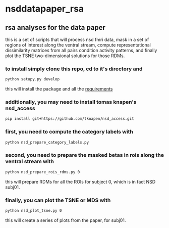 # nsddatapaper_rsa

## rsa analyses for the data paper

this is a set of scripts that will process nsd fmri data,
mask in a set of regions of interest along the ventral stream,
compute representational dissimilarity matrices from all pairs
condition activity patterns, and finally plot the TSNE 
two-dimensional solutions for those RDMs.

### to install simply clone this repo, cd to it's directory and 

```bash
python setupy.py develop
```

this will install the package and all the [requirements](requirements.txt)


### additionally, you may need to install tomas knapen's nsd_access

```bash
pip install git+https://github.com/tknapen/nsd_access.git
```

### first, you need to compute the category labels with

```bash
python nsd_prepare_category_labels.py
```

### second, you need to prepare the masked betas in rois along the ventral stream with

```bash
python nsd_prepare_rois_rdms.py 0
```

this will prepare RDMs for all the ROIs for subject 0, which is in fact
NSD subj01.


### finally, you can plot the TSNE or MDS with

```bash
python nsd_plot_tsne.py 0
```

this will create a series of plots from the paper, for subj01.
